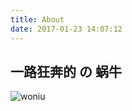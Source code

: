```yaml
---
title: About
date: 2017-01-23 14:07:12
---
```


## 一路狂奔的 の 蜗牛
![woniu](http://ok6h8mla5.bkt.clouddn.com/woniu.jpg)

